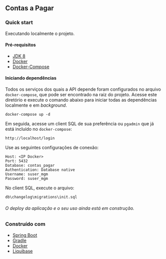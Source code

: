 ## Contas a Pagar

### Quick start

Executando localmente o projeto.

#### Pré-requisitos
* [JDK 8](https://www.oracle.com/technetwork/pt/java/javase/downloads/jdk8-downloads-2133151.html) 
* [Docker](https://docs.docker.com/) 
* [Docker-Compose](https://docs.docker.com/compose/)  


#### Iniciando dependências

Todos os serviços dos quais a API depende foram configurados no arquivo ``docker-compose``, que pode ser encontrado na raiz do projeto. Acesse este diretório e execute o comando abaixo para iniciar todas as dependências localmente e em *background*.

```properties
docker-compose up -d
```

Em seguida, acesse um client SQL de sua preferência ou ``pgadmin`` que já está incluído no ``docker-compose``:

```properties
http://localhost/login
```

Use as seguintes configurações de conexão:

```properties
Host: <IP Docker> 
Port: 5432 
Database: contas_pagar
Authentication: Database native
Username: suser_mgm
Password: suser_mgm
```

No client SQL, execute o arquivo:
 
 ```
 db\changelog\migrations\init.sql
```

###### O deploy da aplicação e o seu uso ainda está em construção. 



### Construído com

- [Spring Boot](http://spring.io/projects/spring-boot)
- [Gradle](https://gradle.org)
- [Docker](https://www.docker.com)
- [Liquibase](https://www.liquibase.org)


